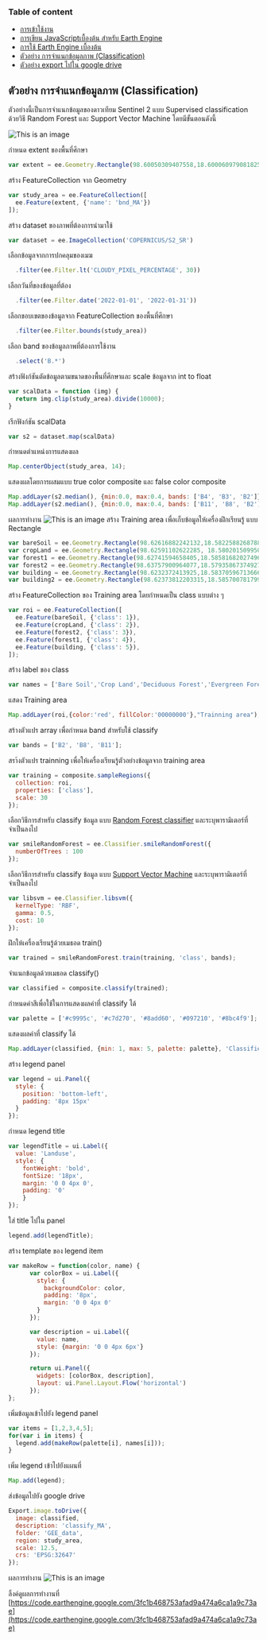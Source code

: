 ### Table of content
* [การเข้าใช้งาน](./README.md)
* [การเขียน JavaScriptเบื้องต้น สำหรับ Earth Engine](./1_JavaScript.md)
* [การใช้ Earth Engine เบื้องต้น](./2_GEE_basic.md)
* [ตัวอย่าง การจำแนกข้อมูลภาพ (Classification)](./3_Classification.md)
* [ตัวอย่าง export ไปใน google drive](./4_export.md)

## ตัวอย่าง การจำแนกข้อมูลภาพ (Classification) 
ตัวอย่างนี้เป็นการจำแนกข้อมูลของดาวเทียม Sentinel 2 แบบ Supervised classification ด้วยวิธี Random Forest และ Support Vector Machine โดยมีขั้นตอนดังนี้


![This is an image](./docs/assets/EE_classify.drawio.svg)


กำหนด extent ของพื้นที่ศึกษา
```js
var extent = ee.Geometry.Rectangle(98.60050309407558,18.600060979081825,98.64058599185445,18.568655533373086);
```
สร้าง FeatureCollection จาก Geometry
```js
var study_area = ee.FeatureCollection([
  ee.Feature(extent, {'name': 'bnd_MA'})
]);
```
สร้าง dataset ของภาพที่ต้องการนำมาใช้
```js
var dataset = ee.ImageCollection('COPERNICUS/S2_SR')
```
เลือกข้อมูลจากการปกคลุมของเมฆ
```js
  .filter(ee.Filter.lt('CLOUDY_PIXEL_PERCENTAGE', 30))
```
เลือกวันที่ของข้อมูลที่ต้อง
```js
  .filter(ee.Filter.date('2022-01-01', '2022-01-31'))
```
เลือกขอบเขตของข้อมูลจาก FeatureCollection ของพื้นที่ศึกษา 
```js
  .filter(ee.Filter.bounds(study_area))
```
เลือก band ของข้อมูลภาพที่ต้องการใช้งาน
```js  
  .select('B.*')
```
สร้างฟังก์ชันตัดข้อมูลตามขนาดของพื้นที่ศึกษาและ scale ข้อมูลจาก int to float
```js
var scalData = function (img) {
  return img.clip(study_area).divide(10000);
}
```
เรีกฟังก์ชัน scalData
```js
var s2 = dataset.map(scalData)
```
กำหนดตำแหน่งการแสดงผล
```js
Map.centerObject(study_area, 14);
```
แสดงผลโดยการผสมแบบ true color composite และ false color composite
```js
Map.addLayer(s2.median(), {min:0.0, max:0.4, bands: ['B4', 'B3', 'B2']}, 'RGB:432');  
Map.addLayer(s2.median(), {min:0.0, max:0.4, bands: ['B11', 'B8', 'B2']}, 'RGB:1182');
```
ผลการทำงาน
![This is an image](./docs/assets/false_composite.png)
สร้าง Training area เพื่อเก็บข้อมูลให้เครื่องฝึกเรียนรู้ แบบ Rectangle
```js
var bareSoil = ee.Geometry.Rectangle(98.62616882242132,18.58225882687881,98.6265443316834,18.581953741275164);
var cropLand = ee.Geometry.Rectangle(98.62591102622285, 18.58020150995087, 98.62627580664888, 18.579876081359373);
var forest1 = ee.Geometry.Rectangle(98.62741594658405,18.58581682027496,98.62795238838703,18.585267677260802);
var forest2 = ee.Geometry.Rectangle(98.63757900964077,18.579358673749272,98.63837294350918,18.578545097082692);
var building = ee.Geometry.Rectangle(98.6232372413925,18.583705967136666,98.62355374205626,18.583156817320013); 
var building2 = ee.Geometry.Rectangle(98.62373812203315,18.585700781799776,98.62391514782813,18.585522818858564);
```
สร้าง FeatureCollection ของ Training area โดยกำหนดเป็น class แบบต่าง ๆ
```js
var roi = ee.FeatureCollection([
  ee.Feature(bareSoil, {'class': 1}),  
  ee.Feature(cropLand, {'class': 2}),  
  ee.Feature(forest2, {'class': 3}),  
  ee.Feature(forest1, {'class': 4}),  
  ee.Feature(building, {'class': 5}), 
]);
```
สร้าง label ของ class
```js
var names = ['Bare Soil','Crop Land','Deciduous Forest','Evergreen Forest','Building'];
```
แสดง Training area
```js
Map.addLayer(roi,{color:'red', fillColor:'00000000'},"Trainning area");
```
สร้างตัวแปร array เพื่อกำหนด band สำหรับใช้ classify
```js
var bands = ['B2', 'B8', 'B11'];
```
สรา้งตัวแปร trainning เพื่อให้เครื่องเรียนรู้ตัวอย่างข้อมูลจาก training area
```js
var training = composite.sampleRegions({
  collection: roi, 
  properties: ['class'], 
  scale: 30
});
```
เลือกวิธีการสำหรับ classify ข้อมูล แบบ [Random Forest classifier](https://developers.google.com/earth-engine/apidocs/ee-classifier-smilerandomforest) และระบุพารามิเตอร์ที่จำเป็นลงไป
```js
var smileRandomForest = ee.Classifier.smileRandomForest({
  numberOfTrees : 100
});
```
เลือกวิธีการสำหรับ classify ข้อมูล แบบ [Support Vector Machine](https://developers.google.com/earth-engine/apidocs/ee-classifier-libsvm) และระบุพารามิเตอร์ที่จำเป็นลงไป
```js
var libsvm = ee.Classifier.libsvm({
  kernelType: 'RBF',
  gamma: 0.5,
  cost: 10
});
```    
ฝึกให้เครื่องเรียนรู้ด้วยเมธอด train()
```js
var trained = smileRandomForest.train(training, 'class', bands);
```
จำแนกข้อมูลด้วยเมธอด classify()
```js
var classified = composite.classify(trained);
```

กำหนดค่าสีเพื่อใช้ในการแสดงผลค่าที่ classify ได้
```js
var palette = ['#c9995c', '#c7d270', '#8add60', '#097210', '#8bc4f9'];
```
แสดงผลค่าที่ classify ได้
```js
Map.addLayer(classified, {min: 1, max: 5, palette: palette}, 'Classified'); 
```
สร้าง legend panel
```js
var legend = ui.Panel({
  style: {
    position: 'bottom-left',
    padding: '8px 15px'
  }
});
```
กำหนด legend title
```js
var legendTitle = ui.Label({
  value: 'Landuse',
  style: {
    fontWeight: 'bold',
    fontSize: '18px',
    margin: '0 0 4px 0',
    padding: '0'
    }
});
```
ใส่ title ไปใน panel
```js
legend.add(legendTitle);
```
สร้าง template ของ legend item
```js
var makeRow = function(color, name) {
      var colorBox = ui.Label({
        style: {
          backgroundColor: color,
          padding: '8px',
          margin: '0 0 4px 0'
        }
      });

      var description = ui.Label({
        value: name,
        style: {margin: '0 0 4px 6px'}
      });

      return ui.Panel({
        widgets: [colorBox, description],
        layout: ui.Panel.Layout.Flow('horizontal')
      });
};
```
เพิ่มข้อมูลเข้าไปยัง legend panel
```js
var items = [1,2,3,4,5];
for(var i in items) {
  legend.add(makeRow(palette[i], names[i]));
}  
``` 
เพิ่ม legend เข้าไปยังแผนที่
```js
Map.add(legend);
```
ส่งข้อมูลไปยัง google drive
```js
Export.image.toDrive({
  image: classified,
  description: 'classify_MA',
  folder: 'GEE_data',
  region: study_area,
  scale: 12.5,
  crs: 'EPSG:32647'
});
```
ผลการทำงาน
![This is an image](./docs/assets/output.png)

ลิ้งค์ดูผลการทำงานที่ [https://code.earthengine.google.com/3fc1b468753afad9a474a6ca1a9c73ae](https://code.earthengine.google.com/3fc1b468753afad9a474a6ca1a9c73ae)

